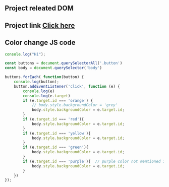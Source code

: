 ## Project releated DOM

## Project link [Click here](https://stackblitz.com/edit/dom-project-chaiaurcode-rgb4qxqp?file=1-colorChanger%2Fchaiaurcode.js)

## Color change JS code 

``` Javascript 
console.log("Hi");

const buttons = document.querySelectorAll('.button')
const body = document.querySelector('body')

buttons.forEach( function(button) {
    console.log(button);
    button.addEventListener('click', function (e) {
        console.log(e)
        console.log(e.target)
        if (e.target.id === 'orange') {
            // body.style.backgroundColor = 'grey'
            body.style.backgroundColor = e.target.id;
        }
        if (e.target.id === 'red'){
            body.style.backgroundColor = e.target.id;
        }
        if (e.target.id === 'yellow'){
            body.style.backgroundColor = e.target.id;
        }
        if (e.target.id === 'green'){
            body.style.backgroundColor = e.target.id;
        }
        if (e.target.id === 'purple'){  // purple color not mentioned in css file
            body.style.backgroundColor = e.target.id;
        }
    })
});
```